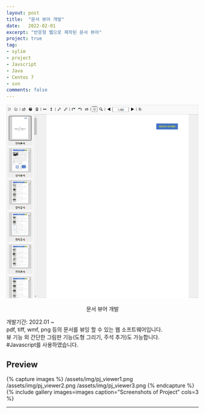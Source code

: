 ```yaml
---
layout: post
title:  "문서 뷰어 개발"
date:   2022-02-01
excerpt: "반응형 웹으로 제작된 문서 뷰어"
project: true
tag:
- sylim 
- project
- Javscript
- Java
- Centos 7
- svn
comments: false
---
```


![Moon Homepage](/assets/img/pj_viewer.png)    
    
<center>문서 뷰어 개발</center>
     
개발기간: 2022.01 ~<br>
pdf, tiff, wmf, png 등의 문서를 뷰잉 할 수 있는 웹 소프트웨어입니다.<br>
뷰 기능 외 간단한 그림판 기능(도형 그리기, 주석 추가)도 가능합니다.<br>
#Javascript를 사용하였습니다.


## Preview

{% capture images %}
	/assets/img/pj_viewer1.png
	/assets/img/pj_viewer2.png
	/assets/img/pj_viewer3.png
{% endcapture %}
{% include gallery images=images caption="Screenshots of Project" cols=3 %}

---